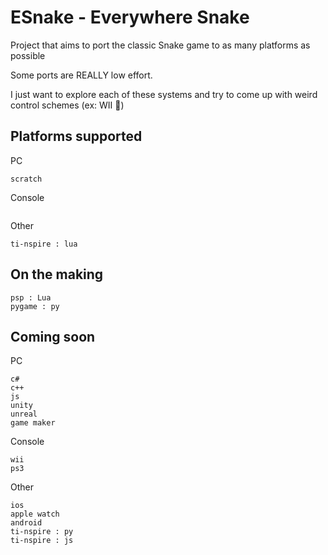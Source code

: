 # ESnake - Everywhere Snake
Project that aims to port the classic Snake game to as many platforms as possible

Some ports are REALLY low effort.

I just want to explore each of these systems and try to come up with weird control schemes (ex: WII 🤗)

## Platforms supported

PC
```
scratch
```

Console
```

```

Other
```
ti-nspire : lua
```

## On the making
```
psp : Lua
pygame : py
```

## Coming soon

PC
```
c#
c++
js
unity
unreal
game maker
```

Console
```
wii
ps3
```

Other
```
ios
apple watch
android
ti-nspire : py
ti-nspire : js
```
